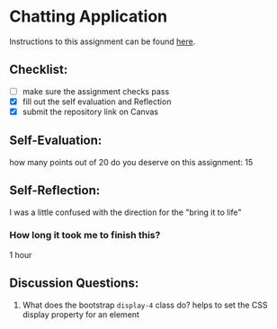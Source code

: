 Chatting Application
=====================
Instructions to this assignment can be found [here](https://it3049c.github.io/coursework/labs/chatting-app).

## Checklist:
- [ ] make sure the assignment checks pass
- [x] fill out the self evaluation and Reflection
- [x] submit the repository link on Canvas

## Self-Evaluation:

how many points out of 20 do you deserve on this assignment:
15 

## Self-Reflection:
<!-- Write your self-reflection under this line -->
I was a little confused with the direction for the "bring it to life"

### How long it took me to finish this?
1 hour

## Discussion Questions:
1. What does the bootstrap `display-4` class do?
helps to set the CSS display property for an element